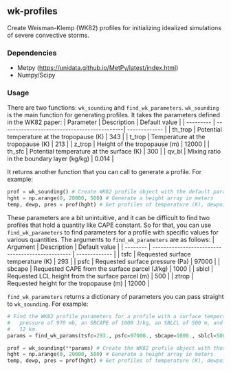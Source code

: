 ## wk-profiles
Create Weisman-Klemp (WK82) profiles for initializing idealized simulations of severe convective storms.

### Dependencies
* Metpy (https://unidata.github.io/MetPy/latest/index.html)
* Numpy/Scipy

### Usage
There are two functions: `wk_sounding` and `find_wk_parameters`. `wk_sounding` is the main function for generating profiles. It takes the parameters defined in the WK82 paper:
| Parameter | Description                                 | Default value |
| --------- | --------------------------------------------| ------------- |
| th_trop   | Potential temperature at the tropopause (K) | 343           |
| t_trop    | Temperature at the tropopause (K)           | 213           |
| z_trop    | Height of the tropopause (m)                | 12000         |
| th_sfc    | Potential temperature at the surface (K)    | 300           |
| qv_bl     | Mixing ratio in the boundary layer (kg/kg)  | 0.014         |

It returns another function that you can call to generate a profile. For example:
```python
prof = wk_sounding() # Create WK82 profile object with the default parameters
hght = np.arange(0, 20000, 500) # Generate a height array in meters
temp, dewp, pres = prof(hght) # Get profiles of temperature (K), dewpoint (K), and pressure (Pa)
```

These parameters are a bit unintuitive, and it can be difficult to find two profiles that hold a quantity like CAPE constant. So for that, you can use `find_wk_parameters` to find parameters for a profile with specific values for various quantities. The arguments to `find_wk_parameters` are as follows:
| Argument | Description                                      | Default value |
| -------- | ------------------------------------------------ | ------------- |
| tsfc     | Requested surface temperature (K)                | 293           |
| psfc     | Requested surface pressure (Pa)                  | 97000         |
| sbcape   | Requested CAPE from the surface parcel (J/kg)    | 1000          |
| sblcl    | Requested LCL height from the surface parcel (m) | 500           |
| ztrop    | Requested height for the tropopause (m)          | 12000         |

`find_wk_parameters` returns a dictionary of parameters you can pass straight to `wk_sounding`. For example:

```python
# Find the WK82 profile parameters for a profile with a surface temperature of 293 K, a surface
#   pressure of 970 mb, an SBCAPE of 1000 J/kg, an SBLCL of 500 m, and a tropopause height of
#   12 km.
params = find_wk_params(tsfc=293., psfc=97000., sbcape=1000., sblcl=500., ztrop=12000.)

prof = wk_sounding(**params) # Create the WK82 profile object with those parameters
hght = np.arange(0, 20000, 500) # Generate a height array in meters
temp, dewp, pres = prof(hght) # Get profiles of temperature (K), dewpoint (K), and pressure (Pa)
```
